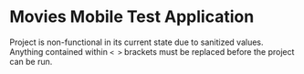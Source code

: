 # Movies Mobile Test Application

Project is non-functional in its current state due to sanitized values.  Anything contained within `< >` brackets must be replaced before the project can be run.
